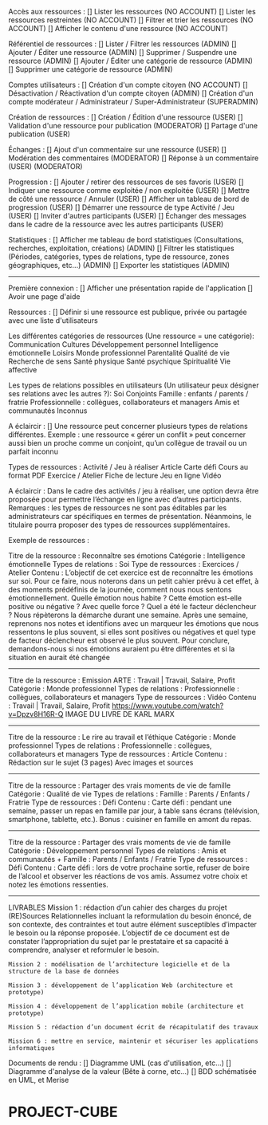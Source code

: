 Accès aux ressources :
[] Lister les ressources (NO ACCOUNT)
[] Lister les ressources restreintes (NO ACCOUNT)
[] Filtrer et trier les ressources (NO ACCOUNT)
[] Afficher le contenu d'une ressource (NO ACCOUNT)

Référentiel de ressources :
[] Lister / Filtrer les ressources (ADMIN)
[] Ajouter / Éditer une ressource (ADMIN)
[] Supprimer / Suspendre une ressource (ADMIN)
[] Ajouter / Éditer une catégorie de ressource (ADMIN)
[] Supprimer une catégorie de ressource (ADMIN)

Comptes utilisateurs :
[] Création d'un compte citoyen (NO ACCOUNT)
[] Désactivation / Réactivation d'un compte citoyen (ADMIN)
[] Création d'un compte modérateur / Administrateur / Super-Administrateur (SUPERADMIN)

Création de ressources :
[] Création / Édition d'une ressource (USER)
[] Validation d'une ressource pour publication (MODERATOR)
[] Partage d'une publication (USER)

Échanges :
[] Ajout d'un commentaire sur une ressource (USER)
[] Modération des commentaires (MODERATOR)
[] Réponse à un commentaire (USER) (MODERATOR)

Progression : 
[] Ajouter / retirer des ressources de ses favoris (USER)
[] Indiquer une ressource comme exploitée / non exploitée (USER)
[] Mettre de côté une ressource / Annuler (USER)
[] Afficher un tableau de bord de progression (USER)
[] Démarrer une ressource de type Activité / Jeu (USER)
[] Inviter d'autres participants (USER)
[] Échanger des messages dans le cadre de la ressource avec les autres participants (USER)

Statistiques :
[] Afficher me tableau de bord statistiques (Consultations, recherches, exploitation, créations) (ADMIN)
[] Filtrer les statistiques (Périodes, catégories, types de relations, type de ressource, zones géographiques, etc...) (ADMIN)
[] Exporter les statistiques (ADMIN)

----------

Première connexion :
[] Afficher une présentation rapide de l'application
[] Avoir une page d'aide

Ressources :
[] Définir si une ressource est publique, privée ou partagée avec une liste d'utilisateurs

Les différentes catégories de ressources (Une ressource = une catégorie):
    Communication 
    Cultures 
    Développement personnel 
    Intelligence émotionnelle 
    Loisirs 
    Monde professionnel 
    Parentalité 
    Qualité de vie 
    Recherche de sens 
    Santé physique 
    Santé psychique 
    Spiritualité 
    Vie affective 

Les types de relations possibles en utilisateurs (Un utilisateur peux désigner ses relations avec les autres ?):
    Soi 
    Conjoints 
    Famille : enfants / parents / fratrie 
    Professionnelle : collègues, collaborateurs et managers 
    Amis et communautés 
    Inconnus 

A éclaircir :
[] Une  ressource  peut  concerner  plusieurs  types  de  relations  différentes.  Exemple :  une 
ressource « gérer un conflit » peut concerner aussi bien un proche comme un conjoint, qu’un collègue 
de travail ou un parfait inconnu

Types de ressources :
    Activité / Jeu à réaliser 
    Article 
    Carte défi 
    Cours au format PDF 
    Exercice / Atelier 
    Fiche de lecture 
    Jeu en ligne 
    Vidéo

A éclaircir :
    Dans le cadre des activités / jeu à réaliser, une option devra être proposée pour permettre l’échange 
    en ligne avec d’autres participants. 
    Remarques : les types de ressources ne sont pas éditables par les administrateurs car spécifiques en 
    termes de présentation. Néanmoins, le titulaire pourra proposer des types de ressources 
    supplémentaires.

Exemple de ressources :

Titre de la ressource : Reconnaître ses émotions 
    Catégorie : Intelligence émotionnelle 
    Types de relations : Soi 
    Type de ressources : Exercices / Atelier 
Contenu : 
    L’objectif de cet exercice est de reconnaître les émotions sur soi. Pour ce faire, nous noterons dans un 
    petit cahier prévu à cet effet, à des moments prédéfinis de la journée, comment nous nous sentons 
    émotionnellement. Quelle émotion nous habite ? Cette émotion est-elle positive ou négative ? Avec 
    quelle force ? Quel a été le facteur déclencheur ? 
    Nous répèterons la démarche durant une semaine. 
    Après  une  semaine,  reprenons  nos  notes  et  identifions  avec  un  marqueur  les  émotions  que  nous 
    ressentons le plus souvent, si elles sont positives ou négatives et quel type de facteur déclencheur est 
    observé le plus souvent. 
    Pour conclure, demandons-nous si nos émotions auraient pu être différentes et si la situation en aurait 
    été changée

----------

Titre de la ressource : Emission ARTE : Travail | Travail, Salaire, Profit 
    Catégorie : Monde professionnel 
    Types de relations : Professionnelle : collègues, collaborateurs et managers 
    Type de ressources : Vidéo 
Contenu : 
    Travail | Travail, Salaire, Profit 
    https://www.youtube.com/watch?v=Dpzv8H16R-Q 
    IMAGE DU LIVRE DE KARL MARX

----------

Titre de la ressource : Le rire au travail et l’éthique 
    Catégorie : Monde professionnel 
    Types de relations : Professionnelle : collègues, collaborateurs et managers 
    Type de ressources : Article 
Contenu :
    Rédaction sur le sujet (3 pages)
    Avec images et sources

----------

Titre de la ressource : Partager des vrais moments de vie de famille 
    Catégorie : Qualité de vie 
    Types de relations : Famille : Parents / Enfants / Fratrie 
    Type de ressources : Défi 
Contenu : 
    Carte défi : pendant une semaine, passer un repas en famille par jour, à table sans écrans (télévision, 
    smartphone, tablette, etc.). 
    Bonus : cuisiner en famille en amont du repas.

----------

Titre de la ressource : Partager des vrais moments de vie de famille 
    Catégorie : Développement personnel 
    Types de relations : Amis et communautés + Famille : Parents / Enfants / Fratrie 
    Type de ressources : Défi 
Contenu : 
    Carte défi : lors de votre prochaine sortie, refuser de boire de l’alcool et observer les réactions de vos 
    amis. Assumez votre choix et notez les émotions ressenties.

----------

LIVRABLES
    Mission 1 : rédaction d’un cahier des charges du projet (RE)Sources Relationnelles incluant la reformulation  du  besoin  énoncé,  de  son  contexte,  des  contraintes  et tout  autre  élément susceptibles d’impacter le besoin ou la réponse proposée. L’objectif de ce document est de constater l’appropriation du sujet par le prestataire et sa capacité à comprendre, analyser et reformuler le besoin. 

    Mission 2 : modélisation de l’architecture logicielle et de la structure de la base de données 

    Mission 3 : développement de l’application Web (architecture et prototype) 

    Mission 4 : développement de l’application mobile (architecture et prototype) 

    Mission 5 : rédaction d’un document écrit de récapitulatif des travaux 

    Mission 6 : mettre en service, maintenir et sécuriser les applications informatiques

Documents de rendu :
[] Diagramme UML (cas d'utilisation, etc...)
[] Diagramme d'analyse de la valeur (Bête à corne, etc...)
[] BDD schématisée en UML, et Merise
# PROJECT-CUBE
